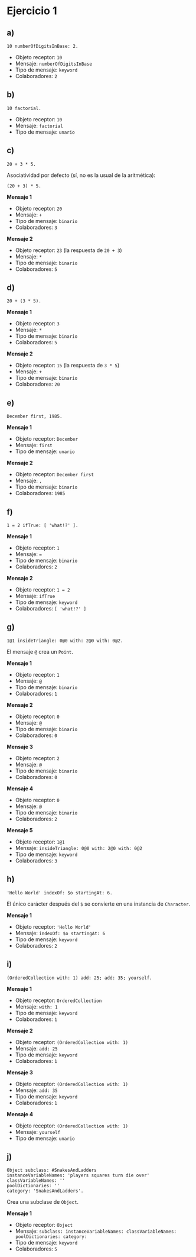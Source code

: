 # Ejercicio 1

## a)

```smalltalk
10 numberOfDigitsInBase: 2.
```

- Objeto receptor: `10`
- Mensaje: `numberOfDigitsInBase`
- Tipo de mensaje: `keyword`
- Colaboradores: `2`

## b)

```smalltalk
10 factorial.
```

- Objeto receptor: `10`
- Mensaje: `factorial`
- Tipo de mensaje: `unario`

## c)

```smalltalk
20 + 3 * 5.
```

Asociatividad por defecto (sí, no es la usual de la aritmética):

```smalltalk
(20 + 3) * 5.
```

**Mensaje 1**
- Objeto receptor: `20`
- Mensaje: `+`
- Tipo de mensaje: `binario`
- Colaboradores: `3`

**Mensaje 2**
- Objeto receptor: `23` (la respuesta de `20 + 3`)
- Mensaje: `*`
- Tipo de mensaje: `binario`
- Colaboradores: `5`

## d)

```smalltalk
20 + (3 * 5).
```

**Mensaje 1**
- Objeto receptor: `3`
- Mensaje: `*`
- Tipo de mensaje: `binario`
- Colaboradores: `5`

**Mensaje 2**
- Objeto receptor: `15` (la respuesta de `3 * 5`)
- Mensaje: `+`
- Tipo de mensaje: `binario`
- Colaboradores: `20`

## e)

```smalltalk
December first, 1985.
```

**Mensaje 1**
- Objeto receptor: `December`
- Mensaje: `first`
- Tipo de mensaje: `unario`

**Mensaje 2**
- Objeto receptor: `December first`
- Mensaje: `,`
- Tipo de mensaje: `binario`
- Colaboradores: `1985`

## f)

```smalltalk
1 = 2 ifTrue: [ 'what!?' ].
```

**Mensaje 1**
- Objeto receptor: `1`
- Mensaje: `=`
- Tipo de mensaje: `binario`
- Colaboradores: `2`

**Mensaje 2**
- Objeto receptor: `1 = 2`
- Mensaje: `ifTrue`
- Tipo de mensaje: `keyword`
- Colaboradores: `[ 'what!?' ]`

## g)

```smalltalk
1@1 insideTriangle: 0@0 with: 2@0 with: 0@2.
```

El mensaje `@` crea un `Point`.

**Mensaje 1**
- Objeto receptor: `1`
- Mensaje: `@`
- Tipo de mensaje: `binario`
- Colaboradores: `1`

**Mensaje 2**
- Objeto receptor: `0`
- Mensaje: `@`
- Tipo de mensaje: `binario`
- Colaboradores: `0`

**Mensaje 3**
- Objeto receptor: `2`
- Mensaje: `@`
- Tipo de mensaje: `binario`
- Colaboradores: `0`

**Mensaje 4**
- Objeto receptor: `0`
- Mensaje: `@`
- Tipo de mensaje: `binario`
- Colaboradores: `2`

**Mensaje 5**
- Objeto receptor: `1@1`
- Mensaje: `insideTriangle: 0@0 with: 2@0 with: 0@2`
- Tipo de mensaje: `keyword`
- Colaboradores: `3`

## h)

```smalltalk
'Hello World' indexOf: $o startingAt: 6.
```

El único carácter después del `$` se convierte en una instancia de `Character`.

**Mensaje 1**
- Objeto receptor: `'Hello World'`
- Mensaje: `indexOf: $o startingAt: 6`
- Tipo de mensaje: `keyword`
- Colaboradores: `2`

## i)

```smalltalk
(OrderedCollection with: 1) add: 25; add: 35; yourself.
```

**Mensaje 1**
- Objeto receptor: `OrderedCollection`
- Mensaje: `with: 1`
- Tipo de mensaje: `keyword`
- Colaboradores: `1`

**Mensaje 2**
- Objeto receptor: `(OrderedCollection with: 1)`
- Mensaje: `add: 25`
- Tipo de mensaje: `keyword`
- Colaboradores: `1`

**Mensaje 3**
- Objeto receptor: `(OrderedCollection with: 1)`
- Mensaje: `add: 35`
- Tipo de mensaje: `keyword`
- Colaboradores: `1`

**Mensaje 4**
- Objeto receptor: `(OrderedCollection with: 1)`
- Mensaje: `yourself`
- Tipo de mensaje: `unario`

## j)

```smalltalk
Object subclass: #SnakesAndLadders
instanceVariableNames: 'players squares turn die over'
classVariableNames: ''
poolDictionaries: ''
category: 'SnakesAndLadders'.
```

Crea una subclase de `Object`.

**Mensaje 1**
- Objeto receptor: `Object`
- Mensaje: `subclass: instanceVariableNames: classVariableNames: poolDictionaries: category:`
- Tipo de mensaje: `keyword`
- Colaboradores: `5`
